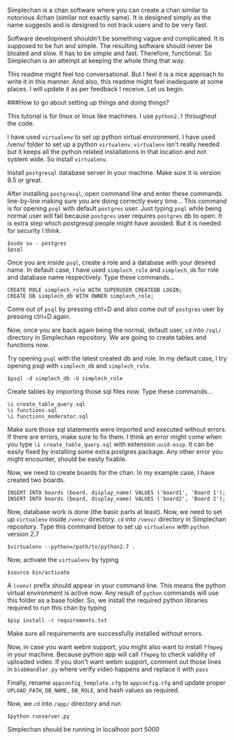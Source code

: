 
Simplechan is a chan software where you can create a chan similar to notorious 4chan (similar not exactly same). It is designed simply as the name suggests and is designed to not track users and to be very fast. 

Software development shouldn't be something vague and complicated. It is supposed to be fun and simple. The resulting software should never be bloated and slow. It has to be simple and fast. Therefore, functional. So Simplechan is an attempt at keeping the whole thing that way. 

This readme might feel too conversational. But I feel it is a nice approach to write it in this manner. And also, this readme might feel inadequate at some places. I will update it as per feedback I receive. Let us begin.

###How to go about setting up things and doing things?

This tutorial is for linux or linux like machines. I use `python2.7` throughout the code.

I have used `virtualenv` to set up python virtual environment. I have used /venv/ folder to set up a python `virtualenv`. `virtualenv` isn't really needed but it keeps all the python related installations in that location and not system wide. So install `virtualenv`.

Install `postgresql` database server in your machine. Make sure it is version 9.5 or great.

After installing `postgresql`, open command line and enter these commands line-by-line making sure you are doing correctly every time...
This command is for opening `psql` with default `postgres` user. Just typing `psql` while being normal user will fail because `postgres` user requires `postgres` db to open. It is extra step which postgresql people might have avoided. But it is needed for security I think.
```
$sudo su - postgres
$psql
```

Once you are inside `psql`, create a role and a database with your desired name. In default case, I have used `simplech_role` and `simplech_db` for role and database name respectively. Type these commands...

```
CREATE ROLE simplech_role WITH SUPERUSER CREATEDB LOGIN;
CREATE DB simplech_db WITH OWNER simplech_role;
```

Come out of `psql` by pressing ctrl+D and also come out of `postgres` user by pressing ctrl+D again. 

Now, once you are back again being the normal, default user, `cd` into `/sql/` directory in Simplechan repository. We are going to create tables and functions now.

Try opening `psql` with the latest created db and role. In my default case, I try opening psql with `simplech_db` and `simplech_role`. 

```
$psql -d simplech_db -U simplech_role
```

Create tables by importing those sql files now. Type these commands...

```
\i create_table_query.sql
\i functions.sql
\i functions_moderator.sql
```

Make sure those sql statements were imported and executed without errors. If there are errors, make sure to fix them. I think an error might come when you type `\i create_table_query.sql` with extension `uuid-ossp`. It can be easily fixed by installing some extra postgres package. Any other error you might encounter, should be easily fixable.

Now, we need to create boards for the chan. In my example case, I have created two boards.

```
INSERT INTO boards (board, display_name) VALUES ('board1', 'Board 1');
INSERT INTO boards (board, display_name) VALUES ('board2', 'Board 2');
```

Now, database work is done (the basic parts at least). Now, we need to set up `virtualenv` inside `/venv/` directory. 
`cd` into `/venv/` directory in Simplechan repository. 
Type this command below to set up `virtualenv` with `python` version 2.7

```
$virtualenv --python=/path/to/python2.7 .
```
Now, activate the `virtualenv` by typing
```
$source bin/activate
```

A `(venv)` prefix should appear in your command line. This means the python virtual environment is active now. Any result of `python` commands will use this folder as a base folder. So, we install the required python libraries required to run this chan by typing
```
$pip install -r requirements.txt
```
Make sure all requirements are successfully installed without errors.

Now, in case you want webm support, you might also want to install `ffmpeg` in your machine. Because python app will call `ffmpeg` to check validity of uploaded video. If you don't want webm support, comment out those lines in `blobHandler.py` where verify video happens and replace it with `pass`

Finally, rename `appconfig_template.cfg` to `appconfig.cfg` and update proper `UPLOAD_PATH`, `DB_NAME,` `DB_ROLE`, and hash values as required.

Now, we `cd` into `/app/` directory and run
```
$python runserver.py
```
Simplechan should be running in localhost port 5000



